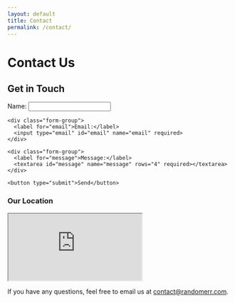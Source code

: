 ```yaml
---
layout: default
title: Contact
permalink: /contact/
---
```


# Contact Us

<div class="contact-container">
  <h2>Get in Touch</h2>
  
  <form id="contactForm" method="POST" action="send_email.php">
    <div class="form-group">
      <label for="name">Name:</label>
      <input type="text" id="name" name="name" required>
    </div>

    <div class="form-group">
      <label for="email">Email:</label>
      <input type="email" id="email" name="email" required>
    </div>

    <div class="form-group">
      <label for="message">Message:</label>
      <textarea id="message" name="message" rows="4" required></textarea>
    </div>

    <button type="submit">Send</button>
  </form>
</div>

<div class="google-map-container">
  <h3>Our Location</h3>
  <iframe 
    id="google-map" 
    class="google-map" 
    src="https://www.google.com/maps/embed/v1/place?key=AIzaSyCNCmAGyN4bJYu5qeLgbASzZafm-M5TA_o&amp&zoom=16&q=942%20Meldon%20Ave%20Donora%2C%20PA%2015033" 
    allowfullscreen 
    title="Location on map"
  ></iframe>
</div>

<div class="contact-email">
  <p>If you have any questions, feel free to email us at <a href="mailto:contact@randomerr.com">contact@randomerr.com</a>.</p>
</div>
